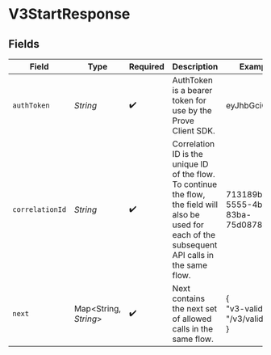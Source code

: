 # V3StartResponse


## Fields

| Field                                                                                                                                                 | Type                                                                                                                                                  | Required                                                                                                                                              | Description                                                                                                                                           | Example                                                                                                                                               |
| ----------------------------------------------------------------------------------------------------------------------------------------------------- | ----------------------------------------------------------------------------------------------------------------------------------------------------- | ----------------------------------------------------------------------------------------------------------------------------------------------------- | ----------------------------------------------------------------------------------------------------------------------------------------------------- | ----------------------------------------------------------------------------------------------------------------------------------------------------- |
| `authToken`                                                                                                                                           | *String*                                                                                                                                              | :heavy_check_mark:                                                                                                                                    | AuthToken is a bearer token for use by the Prove Client SDK.                                                                                          | eyJhbGciOi...                                                                                                                                         |
| `correlationId`                                                                                                                                       | *String*                                                                                                                                              | :heavy_check_mark:                                                                                                                                    | Correlation ID is the unique ID of the flow. To continue the flow, the field will also be used for each of the subsequent API calls in the same flow. | 713189b8-5555-4b08-83ba-75d08780aebd                                                                                                                  |
| `next`                                                                                                                                                | Map<String, *String*>                                                                                                                                 | :heavy_check_mark:                                                                                                                                    | Next contains the next set of allowed calls in the same flow.                                                                                         | {<br/>"v3-validate": "/v3/validate"<br/>}                                                                                                             |